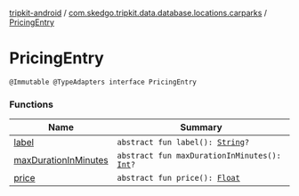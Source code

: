 [tripkit-android](../../index.md) / [com.skedgo.tripkit.data.database.locations.carparks](../index.md) / [PricingEntry](./index.md)

# PricingEntry

`@Immutable @TypeAdapters interface PricingEntry`

### Functions

| Name | Summary |
|---|---|
| [label](label.md) | `abstract fun label(): `[`String`](https://kotlinlang.org/api/latest/jvm/stdlib/kotlin/-string/index.html)`?` |
| [maxDurationInMinutes](max-duration-in-minutes.md) | `abstract fun maxDurationInMinutes(): `[`Int`](https://kotlinlang.org/api/latest/jvm/stdlib/kotlin/-int/index.html)`?` |
| [price](price.md) | `abstract fun price(): `[`Float`](https://kotlinlang.org/api/latest/jvm/stdlib/kotlin/-float/index.html) |
